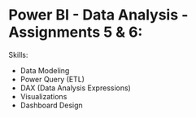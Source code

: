 # Power BI - Data Analysis - Assignments 5 & 6:

Skills:
- Data Modeling
- Power Query (ETL)
- DAX (Data Analysis Expressions)
- Visualizations
- Dashboard Design
